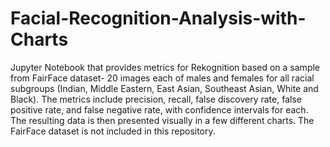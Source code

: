 # Facial-Recognition-Analysis-with-Charts
Jupyter Notebook that provides metrics for Rekognition based on a sample from FairFace dataset- 20 images each of males and females for all racial subgroups (Indian, Middle Eastern, East Asian, Southeast Asian, White and Black). The metrics include precision, recall, false discovery rate, false positive rate, and false negative rate, with confidence intervals for each. The resulting data is then presented visually in a few different charts. The FairFace dataset is not included in this repository.

